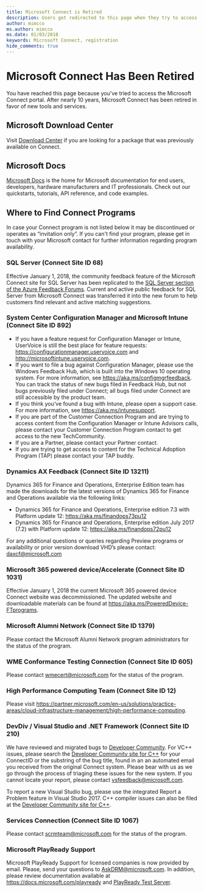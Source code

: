 ```yaml
---
title: Microsoft Connect is Retired
description: Users get redirected to this page when they try to access Microsoft Connect.
author: mimcco
ms.author: mimcco
ms.date: 01/03/2018
keywords: Microsoft Connect, registration
hide_comments: true 
---
```


# Microsoft Connect Has Been Retired

You have reached this page because you’ve tried to access the Microsoft Connect portal. After nearly 10 years, Microsoft Connect has been retired in favor of new tools and services.

## Microsoft Download Center

Visit [Download Center](https://www.microsoft.com/download) if you are looking for a package that was previously available on Connect.

## Microsoft Docs

[Microsoft Docs](https://docs.microsoft.com) is the home for Microsoft documentation for end users, developers, hardware manufacturers and IT professionals. Check out our quickstarts, tutorials, API reference, and code examples.

## Where to Find Connect Programs

In case your Connect program is not listed below it may be discontinued or operates as “invitation only”. If you can't find your program, please get in touch with your Microsoft contact for further information regarding program availability.

### SQL Server (Connect Site ID 68)
Effective January 1, 2018, the community feedback feature of the Microsoft Connect site for SQL Server has been replicated to the [SQL Server section of the Azure Feedback Forums](https://feedback.azure.com/forums/908035-sql-server). Current and active public feedback for SQL Server from Microsoft Connect was transferred it into the new forum to help customers find relevant and active matching suggestions.

### System Center Configuration Manager and Microsoft Intune (Connect Site ID 892)
- If you have a feature request for Configuration Manager or Intune, UserVoice is still the best place for feature requests: https://configurationmanager.uservoice.com and http://microsoftintune.uservoice.com. 
- If you want to file a bug against Configuration Manager, please use the Windows Feedback Hub, which is built into the Windows 10 operating system. For more information, see https://aka.ms/configmgrfeedback. You can track the status of new bugs filed in Feedback Hub, but not bugs previously filed under Connect; all bugs filed under Connect are still accessible by the product team. 
- If you think you’ve found a bug with Intune, please open a support case. For more information, see https://aka.ms/intunesupport.
- If you are part of the Customer Connection Program and are trying to access content from the Configuration Manager or Intune Advisors calls, please contact your Customer Connection Program contact to get access to the new TechCommunity. 
- If you are a Partner, please contact your Partner contact. 
- If you are trying to get access to content for the Technical Adoption Program (TAP) please contact your TAP buddy.   

### Dynamics AX Feedback (Connect Site ID 13211)
Dynamics 365 for Finance and Operations, Enterprise Edition team has made the downloads for the latest versions of Dynamics 365 for Finance and Operations available via the following links:
- Dynamics 365 for Finance and Operations, Enterprise edition 7.3 with Platform update 12:  https://aka.ms/finandops73pu12
- Dynamics 365 for Finance and Operations, Enterprise edition July 2017 (7.2) with Platform update 12:
https://aka.ms/finandops72pu12

For any additional questions or queries regarding Preview programs or availability or prior version download VHD’s please contact:  daxcf@microsoft.com

### Microsoft 365 powered device/Accelerate (Connect Site ID 1031)
Effective January 1, 2018 the current Microsoft 365 powered device Connect website was decommissioned. The updated website and downloadable materials can be found at https://aka.ms/PoweredDevice-FTprograms. 

### Microsoft Alumni Network (Connect Site ID 1379)
Please contact the Microsoft Alumni Network program administrators for the status of the program.

### WME Conformance Testing Connection (Connect Site ID 605)
Please contact [wmecert@microsoft.com](mailto:wmecert@microsoft.com) for the status of the program.

### High Performance Computing Team (Connect Site ID 12)
Please visit https://partner.microsoft.com/en-us/solutions/practice-areas/cloud-infrastructure-management/high-performance-computing.

### DevDiv / Visual Studio and .NET Framework (Connect Site ID 210)

We have reviewed and migrated bugs to [Developer Community](https://developercommunity.visualstudio.com/). 
For VC++ issues, please search the [Developer Community site for C++](https://developercommunity.visualstudio.com/spaces/62/index.html) for your ConnectID or the substring of the bug title, found in an an automated email you received from the original Connect system.  Please bear with us as we go through the process of triaging these issues for the new system. If you cannot locate your report, please contact [vsfeedback@microsoft.com](mailto:vsfeedback@microsoft.com). 

To report a new Visual Studio bug, please use the integrated Report a Problem feature in Visual Studio 2017.   C++ compiler issues can also be filed at the [Developer Community site for C++](https://developercommunity.visualstudio.com/spaces/62/index.html).

### Services Connection (Connect Site ID 1067)
Please contact [scrmteam@microsoft.com](mailto:scrmteam@microsoft.com) for the status of the program.

### Microsoft PlayReady Support
Microsoft PlayReady Support for licensed companies is now provided by email. Please, send your questions to [AskDRM@microsoft.com](mailto:AskDRM@microsoft.com). In addition, please review documentation available at <https://docs.microsoft.com/playready> and [PlayReady Test Server](https://test.playready.microsoft.com/).
